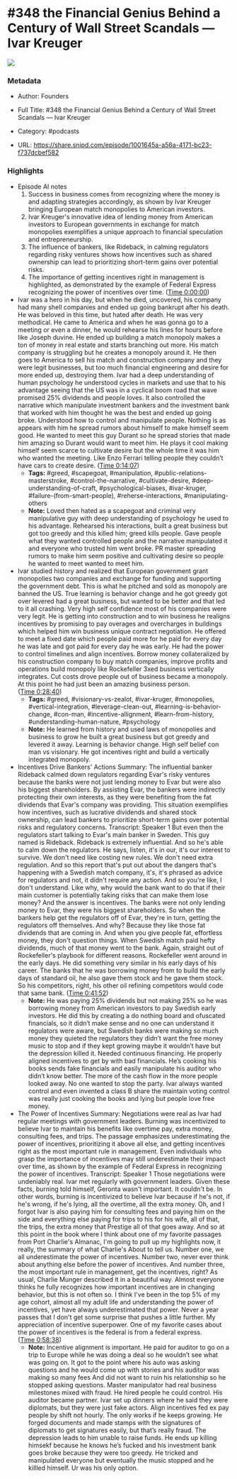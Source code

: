 # #348 the Financial Genius Behind a Century of Wall Street Scandals —  Ivar Kreuger

![](https://wsrv.nl/?url=https%3A%2F%2Fimage.simplecastcdn.com%2Fimages%2F57933a1d-c5a9-4040-9aca-e766ae2ec0eb%2F721c2dd0-f766-4405-a701-dcd9179d4a5b%2F3000x3000%2F1495013501artwork.jpg%3Faid%3Drss_feed&w=100&h=100)

### Metadata

- Author: Founders
- Full Title: #348 the Financial Genius Behind a Century of Wall Street Scandals —  Ivar Kreuger
- Category: #podcasts



- URL: https://share.snipd.com/episode/1001645a-a56a-4171-bc23-f737dcbef582

### Highlights

- Episode AI notes
  1. Success in business comes from recognizing where the money is and adapting strategies accordingly, as shown by Ivar Kreuger bringing European match monopolies to American investors.
  2. Ivar Kreuger's innovative idea of lending money from American investors to European governments in exchange for match monopolies exemplifies a unique approach to financial speculation and entrepreneurship.
  3. The influence of bankers, like Rideback, in calming regulators regarding risky ventures shows how incentives such as shared ownership can lead to prioritizing short-term gains over potential risks.
  4. The importance of getting incentives right in management is highlighted, as demonstrated by the example of Federal Express recognizing the power of incentives over time. ([Time 0:00:00](https://share.snipd.com/episode-takeaways/6c61c51f-3a7d-4147-914e-462476b32246))
- Ivar was a hero in his day, but when he died, uncovered, his company had many shell companies and ended up going bankrupt after his death. He was beloved in this time, but hated after death. He was very methodical. He came to America and when he was gonna go to a meeting or even a dinner, he would rehearse his lines for hours before like Joseph duvine. He ended up building a match monopoly makes a ton of money in real estate and starts branching out more. His match company is struggling but he creates a monopoly around it. He then goes to America to sell his match and construction company and they were legit businesses, but too much financial engineering and desire for more ended up, destroying them. Ivar had a deep understanding of human psychology he understood cycles in markets and use that to his advantage seeing that the US was in a cyclical boom road that wave promised 25% dividends and people loves. It also controlled the narrative which manipulate investment bankers and the investment bank that worked with him thought he was the best and ended up going broke. Understood how to control and manipulate people. Nothing is as appears with him he spread rumors about himself to make himself seem good. He wanted to meet this guy Durant so he spread stories that made him amazing so Durant would want to meet him. He plays it cool making himself seem scarce to cultivate desire but the whole time it was him who wanted the meeting. Like Enzo Ferrari telling people they couldn’t have cars to create desire. ([Time 0:14:07](https://share.snipd.com/snip/63f9db25-e9c3-45ab-86f6-652811fc57f7))
    - **Tags:** #greed, #scapegoat, #manipulation, #public-relations-masterstroke, #control-the-narrative, #cultivate-desire, #deep-understanding-of-craft, #psychological-biases, #ivar-kruger, #failure-(from-smart-people), #reherse-interactions, #manipulating-others
    - **Note:** Loved then hated as a scapegoat and criminal very manipulative guy with deep understanding of psychology he used to his advantage. Rehearsed his interactions, built a great business but got too greedy and this killed him; greed kills people.
      Gave people what they wanted controlled people and the narrative manipulated it and everyone who trusted him went broke. PR master spreading rumors to make him seem positive and cultivating desire so people he wanted to meet wanted to meet him.
- Ivar studied history and realized that European government grant monopolies two companies and exchange for funding and supporting the government debt. This is what he pitched and sold as monopoly are banned the US. True learning is behavior change and he got greedy got over levered had a great business, but wanted to be better and that led to it all crashing. Very high self confidence most of his companies were very legit. He is getting into construction and to win business he realigns incentives by promising to pay overages and overcharges in buildings which helped him win business unique contract negotiation. He offered to meet a fixed date which people paid more for he paid for every day he was late and got paid for every day he was early. He had the power to control timelines and align incentives. Borrow money collateralized by his construction company to buy match companies, improve profits and operations build monopoly like Rockefeller 3xed business vertically integrates. Cut costs drove people out of business became a monopoly. At this point he had just been an amazing business person. ([Time 0:28:40](https://share.snipd.com/snip/accd4b32-15fb-4ae8-8ecc-22b6aac0eaee))
    - **Tags:** #greed, #visionary-vs-zealot, #ivar-kruger, #monopolies, #vertical-integration, #leverage-clean-out, #learning-is-behavior-change, #con-man, #incentive-allignment, #learn-from-history, #understanding-human-nature, #psychology
    - **Note:** He learned from history and used laws of monopolies and business to grow he built a great business but got greedy and levered it away. Learning is behavior change. High self belief con man vs visionary. He got incentives right and build a vertically integrated monopoly.
- Incentives Drive Bankers' Actions
  Summary:
  The influential banker Rideback calmed down regulators regarding Evar's risky ventures because the banks were not just lending money to Evar but were also his biggest shareholders.
  By assisting Evar, the bankers were indirectly protecting their own interests, as they were benefiting from the fat dividends that Evar's company was providing. This situation exemplifies how incentives, such as lucrative dividends and shared stock ownership, can lead bankers to prioritize short-term gains over potential risks and regulatory concerns.
  Transcript:
  Speaker 1
  But even then the regulators start talking to Evar's main banker in Sweden. This guy named is Rideback. Rideback is extremely influential. And so he's able to calm down the regulators. He says, listen, it's in our, it's our interest to survive. We don't need like costing new rules. We don't need extra regulation. And so this report that's put out about the dangers that's happening with a Swedish match company, it's, it's phrased as advice for regulators and not, it didn't require any action. And so you're like, I don't understand. Like why, why would the bank want to do that if their main customer is potentially taking risks that can make them lose money? And the answer is incentives. The banks were not only lending money to Evar, they were his biggest shareholders. So when the bankers help get the regulators off of Evar, they're in turn, getting the regulators off themselves. And why? Because they like those fat dividends that are coming in. And when you give people fat, effortless money, they don't question things. When Swedish match paid hefty dividends, much of that money went to the bank. Again, straight out of Rockefeller's playbook for different reasons. Rockefeller went around in the early days. He did something very similar in his early days of his career. The banks that he was borrowing money from to build the early days of standard oil, he also gave them stock and he gave them stock. So his competitors, right, his other oil refining competitors would code that same bank. ([Time 0:41:52](https://share.snipd.com/snip/6822a929-44f5-43fb-b43d-9f66edee0757))
    - **Note:** He was paying 25% dividends but not making 25% so he was borrowing money from American investors to pay Swedish early investors. He did this by creating a do nothing board and ofuscated financials, so it didn’t make sense and no one can understand it regulators were aware, but Swedish banks were making so much money they quieted the regulators they didn’t want the free money music to stop and if they kept growing maybe it wouldn’t have but the depression killed it. Needed continuous financing. He properly aligned incentives to get by with bad financials. He’s cooking his books sends fake financials and easily manipulate his auditor who didn’t know better. The more of the cash flow in the more people looked away. No one wanted to stop the party. Ivar always wanted control and even invented a class B share the maintain voting control was really just cooking the books and lying but people love free money.
- The Power of Incentives
  Summary:
  Negotiations were real as Ivar had regular meetings with government leaders.
  Burning was incentivized to believe Ivar to maintain his benefits like overtime pay, extra money, consulting fees, and trips. The passage emphasizes underestimating the power of incentives, prioritizing it above all else, and getting incentives right as the most important rule in management.
  Even individuals who grasp the importance of incentives may still underestimate their impact over time, as shown by the example of Federal Express in recognizing the power of incentives.
  Transcript:
  Speaker 1
  Those negotiations were undeniably real. Ivar met regularly with government leaders. Given these facts, burning told himself, Geronta wasn't important. It couldn't be. In other words, burning is incentivized to believe Ivar because if he's not, if he's wrong, if he's lying, all the overtime, all the extra money. Oh, and I forgot Ivar is also paying him for consulting fees and paying him on the side and everything else paying for trips to his for his wife, all of that, the trips, the extra money that Prestige all of that goes away. And so at this point in the book where I think about one of my favorite passages from Port Charlie's Almanac, I'm going to pull up my highlights now, it really, the summary of what Charlie's About to tell us. Number one, we all underestimate the power of incentives. Number two, never ever think about anything else before the power of incentives. And number three, the most important rule in management, get the incentives, right? As usual, Charlie Munger described it in a beautiful way. Almost everyone thinks he fully recognizes how important incentives are in changing behavior, but this is not often so. I think I've been in the top 5% of my age cohort, almost all my adult life and understanding the power of incentives, yet have always underestimated that power. Never a year passes that I don't get some surprise that pushes a little further. My appreciation of incentive superpower. One of my favorite cases about the power of incentives is the federal is from a federal express. ([Time 0:58:38](https://share.snipd.com/snip/d5059a02-9afc-4043-af61-d1eb722c21f9))
    - **Note:** Incentive alignment is important. He paid for auditor to go on a trip to Europe while he was doing a deal so he wouldn’t see what was going on. It got to the point where his auto was asking questions and he would come up with stories and his auditor was making so many fees And did not want to ruin his relationship so he stopped asking questions. Master manipulator had real business milestones mixed with fraud. He hired people he could control. His auditor became partner. Ivar set up dinners where he said they were diplomats, but they were just fake actors. Align incentives fed ex pay people by shift not hourly. The only works if he keeps growing. He forged documents and made stamps with the signatures of diplomats to get signatures easily, but that’s really fraud. The depression leads to him unable to raise funds. He ends up killing himsekf because he knows he’s fucked and his investment bank goes broke because they were too greedy. He tricked and manipulated everyone but eventually the music stopped and he killled himself. Ur was his only option.
